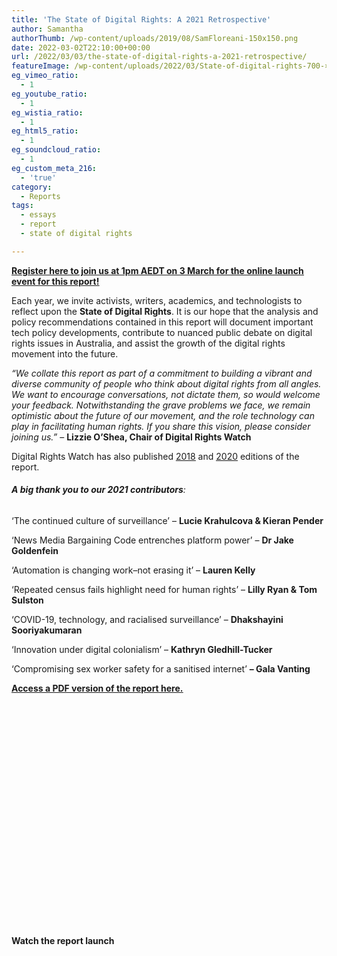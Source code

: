```yaml
---
title: 'The State of Digital Rights: A 2021 Retrospective'
author: Samantha
authorThumb: /wp-content/uploads/2019/08/SamFloreani-150x150.png
date: 2022-03-02T22:10:00+00:00
url: /2022/03/03/the-state-of-digital-rights-a-2021-retrospective/
featureImage: /wp-content/uploads/2022/03/State-of-digital-rights-700-×-400-px-1900-×-1600-px-7.png
eg_vimeo_ratio:
  - 1
eg_youtube_ratio:
  - 1
eg_wistia_ratio:
  - 1
eg_html5_ratio:
  - 1
eg_soundcloud_ratio:
  - 1
eg_custom_meta_216:
  - 'true'
category:
  - Reports
tags:
  - essays
  - report
  - state of digital rights

---
```

**<span style="text-decoration: underline;"><a href="https://actionnetwork.org/events/report-launch-2021">Register here to join us at 1pm AEDT on 3 March for the online launch event for this report!</a></span>**

Each year, we invite activists, writers, academics, and technologists to reflect upon the **State of Digital Rights**. It is our hope that the analysis and policy recommendations contained in this report will document important tech policy developments, contribute to nuanced public debate on digital rights issues in Australia, and assist the growth of the digital rights movement into the future.

_&#8220;We collate this report as part of a commitment to building a vibrant and diverse community of people who think about digital rights from all angles. We want to encourage conversations, not dictate them, so would welcome your feedback. Notwithstanding the grave problems we face, we remain optimistic about the future of our movement, and the role technology can play in facilitating human rights. If you share this vision, please consider joining us.&#8221;_ &#8211; **Lizzie O&#8217;Shea, Chair of Digital Rights Watch**

Digital Rights Watch has also published [<span style="text-decoration: underline;">2018</span>][1] and [<span style="text-decoration: underline;">2020</span>][2] editions of the report.

###### **A big thank you to our 2021 contributors**:

&#8216;The continued culture of surveillance&#8217; &#8211; **Lucie Krahulcova & Kieran Pender**

&#8216;News Media Bargaining Code entrenches platform power&#8217; &#8211; **Dr Jake Goldenfein**

&#8216;Automation is changing work&#8211;not erasing it&#8217; &#8211; **Lauren Kelly**

&#8216;Repeated census fails highlight need for human rights&#8217; &#8211; **Lilly Ryan & Tom Sulston**

&#8216;COVID-19, technology, and racialised surveillance&#8217; &#8211; **Dhakshayini Sooriyakumaran**

&#8216;Innovation under digital colonialism&#8217; &#8211; **Kathryn Gledhill-Tucker**

&#8216;Compromising sex worker safety for a sanitised internet&#8217; **&#8211; Gala Vanting**

**[<span style="text-decoration: underline;">Access a PDF version of the report here.</span>][3]**<figure class="wp-block-embed aligncenter is-type-rich is-provider-issuu wp-block-embed-issuu">

<div class="wp-block-embed__wrapper">
  <div data-url="https://issuu.com/digitalrightswatch/docs/2021_state_of_digital_rights_report" style="width: 500px; height: 353px;" class="issuuembed">
  </div>
</div></figure>

####

#### Watch the report launch<figure class="wp-block-embed is-type-video is-provider-youtube wp-block-embed-youtube wp-embed-aspect-16-9 wp-has-aspect-ratio">

<div class="wp-block-embed__wrapper">
</div></figure>

 [1]: /wp-content/uploads/2018/05/State-of-Digital-Rights-Web.pdf
 [2]: https://digitalrightswatch.org.au/2021/02/05/the-state-of-digital-rights-report-a-2020-retrospective/#:~:text=We%20are%20proud%20to%20release,governments%20in%20the%20online%20world.
 [3]: https://drive.google.com/file/d/10nbkGx8pUx_Gxb6TUflOQULO4bsh_ypD/view?usp=sharing

